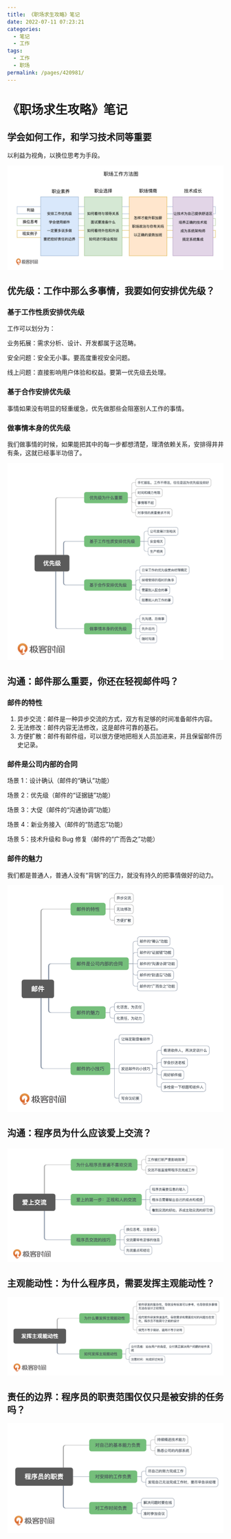 ```yaml
---
title: 《职场求生攻略》笔记
date: 2022-07-11 07:23:21
categories:
  - 笔记
  - 工作
tags:
  - 工作
  - 职场
permalink: /pages/420981/
---
```


# 《职场求生攻略》笔记

## 学会如何工作，和学习技术同等重要

以利益为视角，以换位思考为手段。

![](https://raw.githubusercontent.com/dunwu/images/dev/snap/20220711064451.png)

## 优先级：工作中那么多事情，我要如何安排优先级？

### 基于工作性质安排优先级

工作可以划分为：

业务拓展：需求分析、设计、开发都属于这范畴。

安全问题：安全无小事。要高度重视安全问题。

线上问题：直接影响用户体验和权益。要第一优先级去处理。

### 基于合作安排优先级

事情如果没有明显的轻重缓急，优先做那些会阻塞别人工作的事情。

### 做事情本身的优先级

我们做事情的时候，如果能把其中的每一步都想清楚，理清依赖关系，安排得井井有条，这就已经事半功倍了。

![](https://raw.githubusercontent.com/dunwu/images/dev/snap/20220711065205.png)

## 沟通：邮件那么重要，你还在轻视邮件吗？

### 邮件的特性

1. 异步交流：邮件是一种异步交流的方式，双方有足够的时间准备邮件内容。
2. 无法修改：邮件内容无法修改，这是邮件可靠的基石。
3. 方便扩散：邮件有邮件组，可以很方便地把相关人员加进来，并且保留邮件历史记录。

### 邮件是公司内部的合同

场景 1：设计确认（邮件的“确认”功能）

场景 2：优先级（邮件的“证据链”功能）

场景 3：大促（邮件的“沟通协调”功能）

场景 4：新业务接入（邮件的“防遗忘”功能）

场景 5：技术升级和 Bug 修复（邮件的“广而告之”功能）

### 邮件的魅力

我们都是普通人，普通人没有“背锅”的压力，就没有持久的把事情做好的动力。

![](https://raw.githubusercontent.com/dunwu/images/dev/snap/20220711065742.png)

## 沟通：程序员为什么应该爱上交流？

### ![](https://raw.githubusercontent.com/dunwu/images/dev/snap/20220711070152.png)

## 主观能动性：为什么程序员，需要发挥主观能动性？

![](https://raw.githubusercontent.com/dunwu/images/dev/snap/20220711070531.png)

## 责任的边界：程序员的职责范围仅仅只是被安排的任务吗？

![](https://raw.githubusercontent.com/dunwu/images/dev/snap/20220711070722.png)